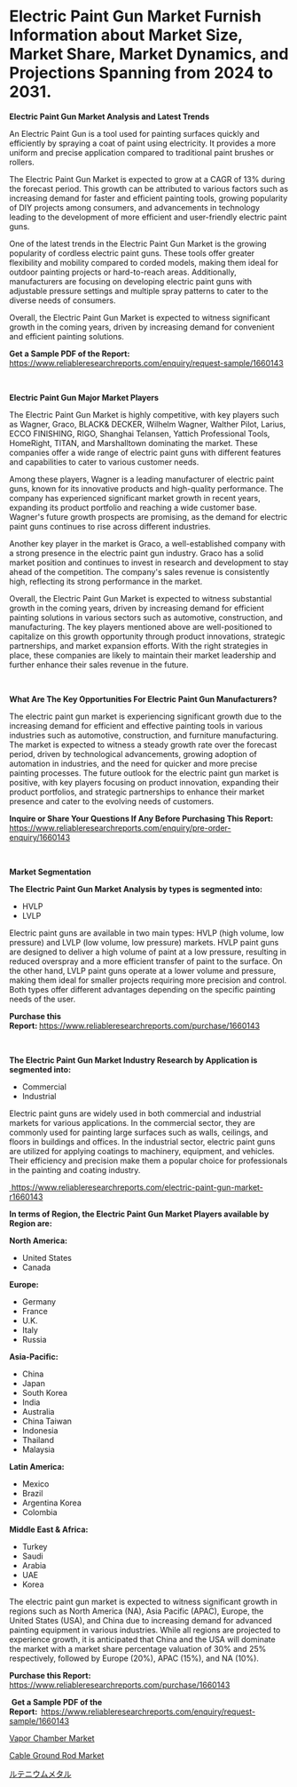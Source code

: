 <p><h1>Electric Paint Gun Market Furnish Information about Market Size, Market Share, Market Dynamics, and Projections Spanning from 2024 to 2031.</h1></p><p><strong>Electric Paint Gun Market Analysis and Latest Trends</strong></p>
<p><p>An Electric Paint Gun is a tool used for painting surfaces quickly and efficiently by spraying a coat of paint using electricity. It provides a more uniform and precise application compared to traditional paint brushes or rollers.</p><p>The Electric Paint Gun Market is expected to grow at a CAGR of 13% during the forecast period. This growth can be attributed to various factors such as increasing demand for faster and efficient painting tools, growing popularity of DIY projects among consumers, and advancements in technology leading to the development of more efficient and user-friendly electric paint guns.</p><p>One of the latest trends in the Electric Paint Gun Market is the growing popularity of cordless electric paint guns. These tools offer greater flexibility and mobility compared to corded models, making them ideal for outdoor painting projects or hard-to-reach areas. Additionally, manufacturers are focusing on developing electric paint guns with adjustable pressure settings and multiple spray patterns to cater to the diverse needs of consumers.</p><p>Overall, the Electric Paint Gun Market is expected to witness significant growth in the coming years, driven by increasing demand for convenient and efficient painting solutions.</p></p>
<p><strong>Get a Sample PDF of the Report:&nbsp;</strong> <a href="https://www.reliableresearchreports.com/enquiry/request-sample/1660143">https://www.reliableresearchreports.com/enquiry/request-sample/1660143</a></p>
<p>&nbsp;</p>
<p><strong>Electric Paint Gun Major Market Players</strong></p>
<p><p>The Electric Paint Gun Market is highly competitive, with key players such as Wagner, Graco, BLACK& DECKER, Wilhelm Wagner, Walther Pilot, Larius, ECCO FINISHING, RIGO, Shanghai Telansen, Yattich Professional Tools, HomeRight, TITAN, and Marshalltown dominating the market. These companies offer a wide range of electric paint guns with different features and capabilities to cater to various customer needs.</p><p>Among these players, Wagner is a leading manufacturer of electric paint guns, known for its innovative products and high-quality performance. The company has experienced significant market growth in recent years, expanding its product portfolio and reaching a wide customer base. Wagner's future growth prospects are promising, as the demand for electric paint guns continues to rise across different industries.</p><p>Another key player in the market is Graco, a well-established company with a strong presence in the electric paint gun industry. Graco has a solid market position and continues to invest in research and development to stay ahead of the competition. The company's sales revenue is consistently high, reflecting its strong performance in the market.</p><p>Overall, the Electric Paint Gun Market is expected to witness substantial growth in the coming years, driven by increasing demand for efficient painting solutions in various sectors such as automotive, construction, and manufacturing. The key players mentioned above are well-positioned to capitalize on this growth opportunity through product innovations, strategic partnerships, and market expansion efforts. With the right strategies in place, these companies are likely to maintain their market leadership and further enhance their sales revenue in the future.</p></p>
<p>&nbsp;</p>
<p><strong>What Are The Key Opportunities For Electric Paint Gun Manufacturers?</strong></p>
<p><p>The electric paint gun market is experiencing significant growth due to the increasing demand for efficient and effective painting tools in various industries such as automotive, construction, and furniture manufacturing. The market is expected to witness a steady growth rate over the forecast period, driven by technological advancements, growing adoption of automation in industries, and the need for quicker and more precise painting processes. The future outlook for the electric paint gun market is positive, with key players focusing on product innovation, expanding their product portfolios, and strategic partnerships to enhance their market presence and cater to the evolving needs of customers.</p></p>
<p><strong>Inquire or Share Your Questions If Any Before Purchasing This Report:</strong> <a href="https://www.reliableresearchreports.com/enquiry/pre-order-enquiry/1660143">https://www.reliableresearchreports.com/enquiry/pre-order-enquiry/1660143</a></p>
<p>&nbsp;</p>
<p><strong>Market Segmentation</strong></p>
<p><strong>The Electric Paint Gun Market Analysis by types is segmented into:</strong></p>
<p><ul><li>HVLP</li><li>LVLP</li></ul></p>
<p><p>Electric paint guns are available in two main types: HVLP (high volume, low pressure) and LVLP (low volume, low pressure) markets. HVLP paint guns are designed to deliver a high volume of paint at a low pressure, resulting in reduced overspray and a more efficient transfer of paint to the surface. On the other hand, LVLP paint guns operate at a lower volume and pressure, making them ideal for smaller projects requiring more precision and control. Both types offer different advantages depending on the specific painting needs of the user.</p></p>
<p><strong>Purchase this Report:&nbsp;</strong><a href="https://www.reliableresearchreports.com/purchase/1660143">https://www.reliableresearchreports.com/purchase/1660143</a></p>
<p>&nbsp;</p>
<p><strong>The Electric Paint Gun Market Industry Research by Application is segmented into:</strong></p>
<p><ul><li>Commercial</li><li>Industrial</li></ul></p>
<p><p>Electric paint guns are widely used in both commercial and industrial markets for various applications. In the commercial sector, they are commonly used for painting large surfaces such as walls, ceilings, and floors in buildings and offices. In the industrial sector, electric paint guns are utilized for applying coatings to machinery, equipment, and vehicles. Their efficiency and precision make them a popular choice for professionals in the painting and coating industry.</p></p>
<p><a href="https://www.reliableresearchreports.com/electric-paint-gun-market-r1660143">&nbsp;https://www.reliableresearchreports.com/electric-paint-gun-market-r1660143</a></p>
<p><strong>In terms of Region, the Electric Paint Gun Market Players available by Region are:</strong></p>
<p>
    <p> <strong> North America: </strong>
        <ul>
            <li>United States</li>
            <li>Canada</li>
        </ul>
        </p> 
    <p> <strong> Europe: </strong>
        <ul>
            <li>Germany</li>
            <li>France</li>
            <li>U.K.</li>
            <li>Italy</li>
            <li>Russia</li>
        </ul>
        </p> 
    <p> <strong> Asia-Pacific: </strong>
        <ul>
            <li>China</li>
            <li>Japan</li>
            <li>South Korea</li>
            <li>India</li>
            <li>Australia</li>
            <li>China Taiwan</li>
            <li>Indonesia</li>
            <li>Thailand</li>
            <li>Malaysia</li>
        </ul>
        </p> 
    <p> <strong> Latin America: </strong>
        <ul>
            <li>Mexico</li>
            <li>Brazil</li>
            <li>Argentina Korea</li>
            <li>Colombia</li>
        </ul>
        </p> 
    <p> <strong> Middle East & Africa: </strong>
        <ul>
            <li>Turkey</li>
            <li>Saudi</li>
            <li>Arabia</li>
            <li>UAE</li>
            <li>Korea</li>
        </ul>
    </p>
    </p>
<p><p>The electric paint gun market is expected to witness significant growth in regions such as North America (NA), Asia Pacific (APAC), Europe, the United States (USA), and China due to increasing demand for advanced painting equipment in various industries. While all regions are projected to experience growth, it is anticipated that China and the USA will dominate the market with a market share percentage valuation of 30% and 25% respectively, followed by Europe (20%), APAC (15%), and NA (10%).</p></p>
<p><strong>Purchase this Report: </strong><a href="https://www.reliableresearchreports.com/purchase/1660143">https://www.reliableresearchreports.com/purchase/1660143</a></p>
<p>&nbsp;<strong>Get a Sample PDF of the Report:&nbsp;&nbsp;</strong><a href="https://www.reliableresearchreports.com/enquiry/request-sample/1660143">https://www.reliableresearchreports.com/enquiry/request-sample/1660143</a></p>
<p><strong></strong></p>
<p><p><a href="https://issuu.com/reportprime-2/docs/vapor-chamber-market-size-2030.pptx">Vapor Chamber Market</a></p><p><a href="https://github.com/vanielleho/Market-Research-Report-List-1/blob/main/cable-ground-rod-market.md">Cable Ground Rod Market</a></p><p><a href="https://github.com/ihabdkwlxs948/Market-Research-Report-List-3/blob/main/523761036705.md">ルテニウムメタル</a></p></p>